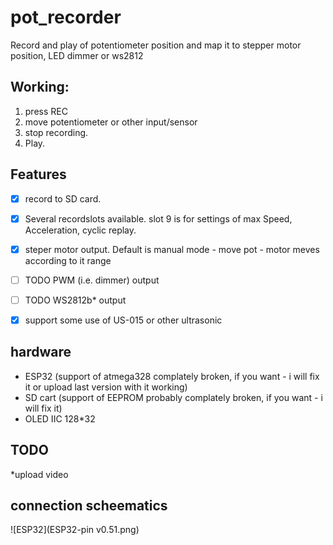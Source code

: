 # pot_recorder
Record and play of potentiometer position and map  it to stepper motor position, LED dimmer or ws2812 

## Working:
1. press REC
2. move potentiometer or other input/sensor
3. stop recording. 
4. Play. 

## Features
- [x] record to SD card.
- [x] Several recordslots available. slot 9 is for settings of max Speed, Acceleration, cyclic replay.
- [x] steper motor output. Default is manual mode - move pot - motor meves according to it range
- [ ] TODO PWM (i.e. dimmer) output
- [ ] TODO WS2812b* output

- [x] support some use of US-015 or other ultrasonic 

## hardware
* ESP32 (support of atmega328 complately broken, if you want - i will fix it or upload last version with it working)
* SD cart (support of EEPROM probably complately broken, if you want - i will fix it)
* OLED IIC 128*32

## TODO
*upload video

## connection scheematics
![ESP32](ESP32-pin v0.51.png)




